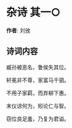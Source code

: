 # 杂诗  其一○

**作者**: 刘攽

## 诗词内容

臧孙被恶名，鲁侯失其位。

轩冕非不尊，家富马千驷。

不用子家羁，而弃柳下惠。

末仪谅何为，矧论仁与智。

窃位良足羞，乃复为君谥。

